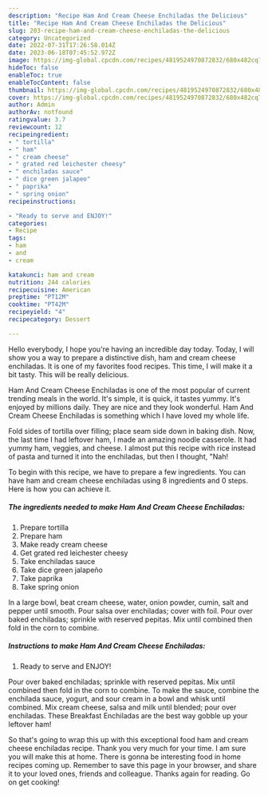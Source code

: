 ```yaml
---
description: "Recipe Ham And Cream Cheese Enchiladas the Delicious"
title: "Recipe Ham And Cream Cheese Enchiladas the Delicious"
slug: 203-recipe-ham-and-cream-cheese-enchiladas-the-delicious
category: Uncategorized
date: 2022-07-31T17:26:58.014Z
date: 2023-06-18T07:45:52.972Z
image: https://img-global.cpcdn.com/recipes/4819524970872832/680x482cq70/ham-and-cream-cheese-enchiladas-recipe-main-photo.jpg
hideToc: false
enableToc: true
enableTocContent: false
thumbnail: https://img-global.cpcdn.com/recipes/4819524970872832/680x482cq70/ham-and-cream-cheese-enchiladas-recipe-main-photo.jpg
cover: https://img-global.cpcdn.com/recipes/4819524970872832/680x482cq70/ham-and-cream-cheese-enchiladas-recipe-main-photo.jpg
author: Admin
authorAv: notfound
ratingvalue: 3.7
reviewcount: 12
recipeingredient:
- " tortilla"
- " ham"
- " cream cheese"
- " grated red leichester cheesy"
- " enchiladas sauce"
- " dice green jalapeo"
- " paprika"
- " spring onion"
recipeinstructions:

- "Ready to serve and ENJOY!"
categories:
- Recipe
tags:
- ham
- and
- cream

katakunci: ham and cream 
nutrition: 244 calories
recipecuisine: American
preptime: "PT12M"
cooktime: "PT42M"
recipeyield: "4"
recipecategory: Dessert

---
```



Hello everybody, I hope you're having an incredible day today. Today, I will show you a way to prepare a distinctive dish, ham and cream cheese enchiladas. It is one of my favorites food recipes. This time, I will make it a bit tasty. This will be really delicious.

Ham And Cream Cheese Enchiladas is one of the most popular of current trending meals in the world. It's simple, it is quick, it tastes yummy. It's enjoyed by millions daily. They are nice and they look wonderful. Ham And Cream Cheese Enchiladas is something which I have loved my whole life.

Fold sides of tortilla over filling; place seam side down in baking dish. Now, the last time I had leftover ham, I made an amazing noodle casserole. It had yummy ham, veggies, and cheese. I almost put this recipe with rice instead of pasta and turned it into the enchiladas, but then I thought, &#34;Nah!


To begin with this recipe, we have to prepare a few ingredients. You can have ham and cream cheese enchiladas using 8 ingredients and 0 steps. Here is how you can achieve it.

<!--inarticleads1-->

##### The ingredients needed to make Ham And Cream Cheese Enchiladas:

1. Prepare  tortilla
1. Prepare  ham
1. Make ready  cream cheese
1. Get  grated red leichester cheesy
1. Take  enchiladas sauce
1. Take  dice green jalapeño
1. Take  paprika
1. Take  spring onion


In a large bowl, beat cream cheese, water, onion powder, cumin, salt and pepper until smooth. Pour salsa over enchiladas; cover with foil. Pour over baked enchiladas; sprinkle with reserved pepitas. Mix until combined then fold in the corn to combine. 

<!--inarticleads2-->

##### Instructions to make Ham And Cream Cheese Enchiladas:


1. Ready to serve and ENJOY!

Pour over baked enchiladas; sprinkle with reserved pepitas. Mix until combined then fold in the corn to combine. To make the sauce, combine the enchilada sauce, yogurt, and sour cream in a bowl and whisk until combined. Mix cream cheese, salsa and milk until blended; pour over enchiladas. These Breakfast Enchiladas are the best way gobble up your leftover ham! 

So that's going to wrap this up with this exceptional food ham and cream cheese enchiladas recipe. Thank you very much for your time. I am sure you will make this at home. There is gonna be interesting food in home recipes coming up. Remember to save this page in your browser, and share it to your loved ones, friends and colleague. Thanks again for reading. Go on get cooking!
